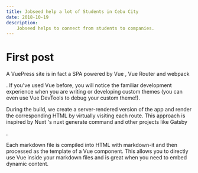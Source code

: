```yaml
---
title: Jobseed help a lot of Students in Cebu City
date: 2018-10-19
description:
    Jobseed helps to connect from students to companies.
---
```



# First post

  A VuePress site is in fact a SPA powered by Vue , Vue Router and webpack

. If you've used Vue before, you will notice the familiar development experience when you are writing or developing custom themes (you can even use Vue DevTools to debug your custom theme!).

During the build, we create a server-rendered version of the app and render the corresponding HTML by virtually visiting each route. This approach is inspired by Nuxt
's nuxt generate command and other projects like Gatsby

.

Each markdown file is compiled into HTML with markdown-it
and then processed as the template of a Vue component. This allows you to directly use Vue inside your markdown files and is great when you need to embed dynamic content.